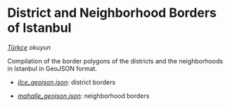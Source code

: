 # District and Neighborhood Borders of Istanbul
*[Türkçe](README.tr.md) okuyun*

Compilation of the border polygons of the districts and the neighborhoods in Istanbul
in GeoJSON format.

- *[ilce_geojson.json](ilce_geojson.json)*: district borders

- *[mahalle_geojson.json](mahalle_geojson.json)*: neighborhood borders